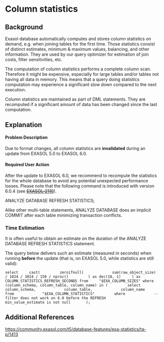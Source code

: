 # Column statistics 
## Background

Exasol database automatically computes and stores column statistics on demand, e.g. when joining tables for the first time. Those statistics consist of distinct estimates, minimum & maximum values, balancing, and other information. They are used by our query optimizer for estimation of join costs, filter sensitivities, etc.

The computation of column statistics performs a complete column scan. Therefore it might be expensive, especially for large tables and/or tables not having all data in memory. This means that a query doing statistics computation may experience a significant slow down compared to the next execution.

Column statistics are maintained as part of DML statements. They are recomputed if a significant amount of data has been changed since the last computation.

## Explanation

#### Problem Description

Due to format changes, all column statistics are **invalidated** during an update from EXASOL 5.0 to EXASOL 6.0.

#### Required User Action

After the update to EXASOL 6.0, we recommend to recompute the statistics for the whole database to avoid any potential unexpected performance losses. Please note that the following command is introduced with version 6.0.4 (see ~~~~[EXASOL-2110](https://www.exasol.com/support/browse/EXASOL-2110 "Column")~~~~).

ANALYZE DATABASE REFRESH STATISTICS;

Alike other multi-table statements, ANALYZE DATABASE does an implicit COMMIT after each table minimizing transaction conflicts.

### Time Estimation

It is often useful to obtain an estimate on the duration of the ANALYZE DATABASE REFRESH STATISTICS statement.

The query below delivers such an estimate (measured in seconds) when running **before** the update (that is, on EXASOL 5.0, while statistics are still valid):


```"code
select     cast(         zeroifnull(             sum(raw_object_size) / 1024 / 1024 / 150 / nproc()         ) as dec(18, 1)     ) as COLUMN_STATISTICS_REFRESH_SECONDS from     "$EXA_COLUMN_SIZES" where     (column_schema, column_table, column_name) in (         select             column_schema,             column_table,             column_name         from             "$EXA_COLUMN_STATISTICS"         where             -- filter does not work on 6.0 before the REFRESH             min_value_estimate is not null       ); 
```
## Additional References

<https://community.exasol.com/t5/database-features/exa-statistics/ta-p/1413>

